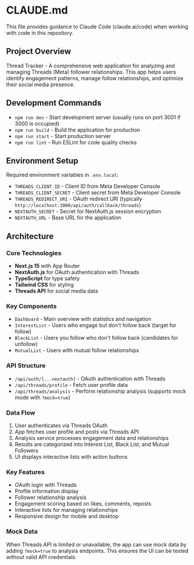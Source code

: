 # CLAUDE.md

This file provides guidance to Claude Code (claude.ai/code) when working with code in this repository.

## Project Overview

Thread Tracker - A comprehensive web application for analyzing and managing Threads (Meta) follower relationships. This app helps users identify engagement patterns, manage follow relationships, and optimize their social media presence.

## Development Commands

- `npm run dev` - Start development server (usually runs on port 3001 if 3000 is occupied)
- `npm run build` - Build the application for production
- `npm run start` - Start production server
- `npm run lint` - Run ESLint for code quality checks

## Environment Setup

Required environment variables in `.env.local`:
- `THREADS_CLIENT_ID` - Client ID from Meta Developer Console
- `THREADS_CLIENT_SECRET` - Client secret from Meta Developer Console  
- `THREADS_REDIRECT_URI` - OAuth redirect URI (typically `http://localhost:3000/api/auth/callback/threads`)
- `NEXTAUTH_SECRET` - Secret for NextAuth.js session encryption
- `NEXTAUTH_URL` - Base URL for the application

## Architecture

### Core Technologies
- **Next.js 15** with App Router
- **NextAuth.js** for OAuth authentication with Threads
- **TypeScript** for type safety
- **Tailwind CSS** for styling
- **Threads API** for social media data

### Key Components
- `Dashboard` - Main overview with statistics and navigation
- `InterestList` - Users who engage but don't follow back (target for follow)
- `BlackList` - Users you follow who don't follow back (candidates for unfollow)
- `MutualList` - Users with mutual follow relationships

### API Structure
- `/api/auth/[...nextauth]` - OAuth authentication with Threads
- `/api/threads/profile` - Fetch user profile data
- `/api/threads/analysis` - Perform relationship analysis (supports mock mode with `?mock=true`)

### Data Flow
1. User authenticates via Threads OAuth
2. App fetches user profile and posts via Threads API
3. Analysis service processes engagement data and relationships
4. Results are categorized into Interest List, Black List, and Mutual Followers
5. UI displays interactive lists with action buttons

### Key Features
- OAuth login with Threads
- Profile information display
- Follower relationship analysis
- Engagement scoring based on likes, comments, reposts
- Interactive lists for managing relationships
- Responsive design for mobile and desktop

### Mock Data
When Threads API is limited or unavailable, the app can use mock data by adding `?mock=true` to analysis endpoints. This ensures the UI can be tested without valid API credentials.